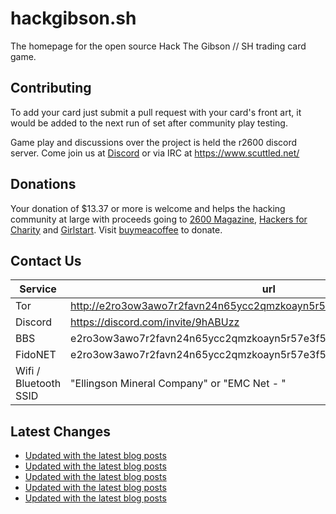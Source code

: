 # hackgibson.sh
The homepage for the open source Hack The Gibson // SH trading card game.


## Contributing

To add your card just submit a pull request with your card's front art, it would be added to the next run of set after community play testing.

Game play and discussions over the project is held the r2600 discord server. Come join us at [Discord](https://discord.com/invite/9hABUzz) or via IRC at https://www.scuttled.net/


## Donations

Your donation of $13.37 or more is welcome and helps the hacking community at large with proceeds going to [2600 Magazine](https://2600.com/), [Hackers for Charity](https://hackersforcharity.org) and [Girlstart](https://girlstart.org).  Visit [buymeacoffee](https://www.buymeacoffee.com/hackgibson.sh) to donate.


## Contact Us

Service | url
-|-
Tor | http://e2ro3ow3awo7r2favn24n65ycc2qmzkoayn5r57e3f56nvjwdcgg32ad.onion
Discord | https://discord.com/invite/9hABUzz
BBS | e2ro3ow3awo7r2favn24n65ycc2qmzkoayn5r57e3f56nvjwdcgg32ad.onion:23
FidoNET | e2ro3ow3awo7r2favn24n65ycc2qmzkoayn5r57e3f56nvjwdcgg32ad.onion:24554
Wifi / Bluetooth SSID | "Ellingson Mineral Company" or "EMC Net - <fidonet address>"

## Latest Changes
<!-- BLOG-POST-LIST:START -->
- [Updated with the latest blog posts](https://github.com/DFW2600/hackgibson.sh/commit/62f7d3bfe51ce8bbdfe8c204effb59b4271654c3)
- [Updated with the latest blog posts](https://github.com/DFW2600/hackgibson.sh/commit/e44d5ecce9d3d9af00b5123d7212c101c7c8a9f6)
- [Updated with the latest blog posts](https://github.com/DFW2600/hackgibson.sh/commit/85444ceb8d31e9d8d0061b805c09b27ad32f9fd9)
- [Updated with the latest blog posts](https://github.com/DFW2600/hackgibson.sh/commit/12ceaad163f81263cbea7dbe29e05a5ab9fa1b25)
- [Updated with the latest blog posts](https://github.com/DFW2600/hackgibson.sh/commit/c4b8af06241c0fd44be526002f264cc9388e267f)
<!-- BLOG-POST-LIST:END -->
